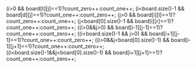 (i>0 && board[t][j]==1)?count_zero++:count_one++;
(i<board.size()-1 && board[d][j]==1)?count_one++:count_zero++;
(j>0 && board[i][l]==1)?count_zero++:count_one++;
(j<board[0].size()-1 && board[i][r]==1)?count_one++:count_zero++;
((i>0&&j>0) && board[i-1][j-1]==1)?count_one++:count_zero++;
((i<board.size()-1 && j>0) && board[i+1][j-1]==1)?count_one++:count_zero++;
((i>0&&j<board[0].size()-1) && board[i-1][j+1]==1)?count_one++:count_zero++;
((i<board.size()-1&&j<board[0].size()-1) && board[i+1][j+1]==1)?count_one++:count_zero++;
